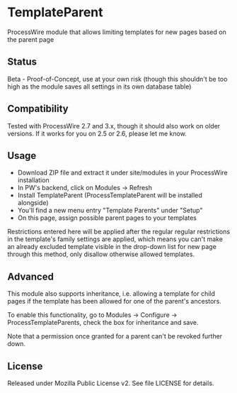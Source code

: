 # TemplateParent
ProcessWire module that allows limiting templates for new pages based on the parent page

## Status

Beta - Proof-of-Concept, use at your own risk (though this shouldn't be too high as the module saves all settings in its own database table)

## Compatibility

Tested with ProcessWire 2.7 and 3.x, though it should also work on older versions. If it works for you on 2.5 or 2.6, please let me know.

## Usage

- Download ZIP file and extract it under site/modules in your ProcessWire installation
- In PW's backend, click on Modules -> Refresh
- Install TemplateParent (ProcessTemplateParent will be installed alongside)
- You'll find a new menu entry "Template Parents" under "Setup"
- On this page, assign possible parent pages to your templates
 
Restrictions entered here will be applied after the regular regular restrictions in the template's family settings are applied, which means you can't make an already excluded template visible in the drop-down list for new page through this method, only disallow otherwise allowed templates.

## Advanced

This module also supports inheritance, i.e. allowing a template for child pages if the template has been allowed for one of the parent's ancestors.

To enable this functionality, go to Modules -> Configure -> ProcessTemplateParents, check the box for inheritance and save.

Note that a permission once granted for a parent can't be revoked further down.

## License

Released under Mozilla Public License v2. See file LICENSE for details.
